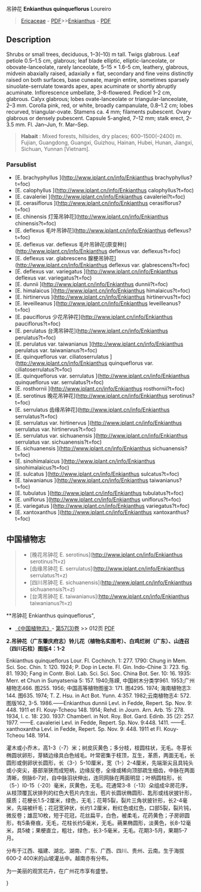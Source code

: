吊钟花 **Enkianthus quinqueflorus** Loureiro

> [Ericaceae](http://www.iplant.cn/info/Ericaceae?t=foc) - [PDF](http://www.iplant.cn/foc/pdf/Ericaceae.pdf)>>[Enkianthus](http://www.iplant.cn/info/Enkianthus?t=foc) - [PDF](http://www.iplant.cn/foc/pdf/Enkianthus.pdf)

## Description

Shrubs or small trees, deciduous, 1–3(–10) m tall. Twigs glabrous. Leaf petiole 0.5–1.5 cm, glabrous; leaf blade elliptic, elliptic-lanceolate, or obovate-lanceolate, rarely lanceolate, 5–15 × 1.6–5 cm, leathery, glabrous, midvein abaxially raised, adaxially ± flat, secondary and fine veins distinctly raised on both surfaces, base cuneate, margin entire, sometimes sparsely sinuolate-serrulate towards apex, apex acuminate or shortly abruptly acuminate. Inflorescence umbellate, 3–8-flowered. Pedicel 1–2 cm, glabrous. Calyx glabrous; lobes ovate-lanceolate or triangular-lanceolate, 2–3 mm. Corolla pink, red, or white, broadly campanulate, 0.8–1.2 cm; lobes recurved, triangular-ovate. Stamens ca. 4 mm; filaments pubescent. Ovary glabrous or densely pubescent. Capsule 5-angled, 7–12 mm; stalk erect, 2–3.5 mm. Fl. Jan–Jun, fr. Mar–Sep.


> **Habait** : 
> Mixed forests, hillsides, dry places; 600–1500(–2400) m. Fujian, Guangdong, Guangxi, Guizhou, Hainan, Hubei, Hunan, Jiangxi, Sichuan, Yunnan [Vietnam].

### Parsublist

* [E.  brachyphyllus  ](http://www.iplant.cn/info/Enkianthus brachyphyllus?t=foc)
* [E.  calophyllus  ](http://www.iplant.cn/info/Enkianthus calophyllus?t=foc)
* [E.  cavaleriei  ](http://www.iplant.cn/info/Enkianthus cavaleriei?t=foc)
* [E.  cerasiflorus  ](http://www.iplant.cn/info/Enkianthus cerasiflorus?t=foc)
* [E.  chinensis  灯笼吊钟花](http://www.iplant.cn/info/Enkianthus chinensis?t=foc)
* [E.  deflexus  毛叶吊钟花](http://www.iplant.cn/info/Enkianthus deflexus?t=foc)
* [E.  deflexus var. deflexus  毛叶吊钟花(原变种)](http://www.iplant.cn/info/Enkianthus deflexus var. deflexus?t=foc)
* [E.  deflexus var. glabrescens  腺梗吊钟花](http://www.iplant.cn/info/Enkianthus deflexus var. glabrescens?t=foc)
* [E.  deflexus var. variegatus  ](http://www.iplant.cn/info/Enkianthus deflexus var. variegatus?t=foc)
* [E.  dunnii  ](http://www.iplant.cn/info/Enkianthus dunnii?t=foc)
* [E.  himalaicus  ](http://www.iplant.cn/info/Enkianthus himalaicus?t=foc)
* [E.  hirtinervus  ](http://www.iplant.cn/info/Enkianthus hirtinervus?t=foc)
* [E.  leveilleanus  ](http://www.iplant.cn/info/Enkianthus leveilleanus?t=foc)
* [E.  pauciflorus  少花吊钟花](http://www.iplant.cn/info/Enkianthus pauciflorus?t=foc)
* [E.  perulatus  台湾吊钟花](http://www.iplant.cn/info/Enkianthus perulatus?t=foc)
* [E.  perulatus var. taiwanianus  ](http://www.iplant.cn/info/Enkianthus perulatus var. taiwanianus?t=foc)
* [E.  quinqueflorus var. ciliatoserrulatus  ](http://www.iplant.cn/info/Enkianthus quinqueflorus var. ciliatoserrulatus?t=foc)
* [E.  quinqueflorus var. serrulatus  ](http://www.iplant.cn/info/Enkianthus quinqueflorus var. serrulatus?t=foc)
* [E.  rosthornii  ](http://www.iplant.cn/info/Enkianthus rosthornii?t=foc)
* [E.  serotinus  晚花吊钟花](http://www.iplant.cn/info/Enkianthus serotinus?t=foc)
* [E.  serrulatus  齿缘吊钟花](http://www.iplant.cn/info/Enkianthus serrulatus?t=foc)
* [E.  serrulatus var. hirtinervus  ](http://www.iplant.cn/info/Enkianthus serrulatus var. hirtinervus?t=foc)
* [E.  serrulatus var. sichuanensis  ](http://www.iplant.cn/info/Enkianthus serrulatus var. sichuanensis?t=foc)
* [E.  sichuanensis  ](http://www.iplant.cn/info/Enkianthus sichuanensis?t=foc)
* [E.  sinohimalaicus  ](http://www.iplant.cn/info/Enkianthus sinohimalaicus?t=foc)
* [E.  sulcatus  ](http://www.iplant.cn/info/Enkianthus sulcatus?t=foc)
* [E.  taiwanianus  ](http://www.iplant.cn/info/Enkianthus taiwanianus?t=foc)
* [E.  tubulatus  ](http://www.iplant.cn/info/Enkianthus tubulatus?t=foc)
* [E.  uniflorus  ](http://www.iplant.cn/info/Enkianthus uniflorus?t=foc)
* [E.  variegatus  ](http://www.iplant.cn/info/Enkianthus variegatus?t=foc)
* [E.  xantoxanthus  ](http://www.iplant.cn/info/Enkianthus xantoxanthus?t=foc)


## 中国植物志

> * [晚花吊钟花  E.  serotinus](http://www.iplant.cn/info/Enkianthus serotinus?t=z)
> * [齿缘吊钟花  E.  serrulatus](http://www.iplant.cn/info/Enkianthus serrulatus?t=z)
> * [四川吊钟花  E.  sichuanensis](http://www.iplant.cn/info/Enkianthus sichuanensis?t=z)
> * [台湾吊钟花  E.  taiwanianus](http://www.iplant.cn/info/Enkianthus taiwanianus?t=z)


**吊钟花 Enkianthus quinqueflorus",

* [《中国植物志》](http://www.iplant.cn/frps)- [第57(3)卷](http://www.iplant.cn/frps/vol/57(3)) >> 012页 [PDF](http://www.iplant.cn/frps/pdf/57(3)/012a.pdf)


**2.吊钟花（广东肇庆府志）铃儿花（植物名实图考）、白鸡烂树（广东）、山连召（四川石柱）图版4：1-2**

Enkianthus quinqueflorus Lour. Fl. Cochinch. 1: 277. 1790: Chung in Mem. Sci. Soc. Chin. 1: 120. 1924; P. Dop in Lecte. Fl. Gin. Indo-Chine 3: 723. fig. 81. 1930; Fang in Contr. Biol. Lab. Sci. Sci. Soc. China Bot. Ser. 10: 16. 1935: Merr. et Chun in Sunyatsenia 5: 157. 1940;陈嵘, 中国树木分类学961. 1953;广州植物志466. 图255. 1956; 中国高等植物图鉴3: 171. 图4295. 1974; 海南植物志3: 144. 图635. 1974; T. Z. Hsu. in Act Bot. Yunn. 4:357. 1982;云南植物志4: 572. 图版162, 3-5. 1986.——Enkianthus dunnii Levl. in Fedde, Repert. Sp. Nov. 9: 448. 1911 et Fl. Kouy-Tcheou 148. 1914; Rehd. in Journ. Arn. Arb. 15: 278. 1934, l. c. 18: 230. 1937: Chamberl. in Not. Roy. Bot. Gard. Edinb. 35 (2): 257. 1977. ——E. cavaleriei Levl. in Fedde, Repert. Sp. Nov. 9:448. 1411. ——E. xanthoxantha Levl. in Fedde, Repert. Sp. Nov. 9: 448. 1911 et Fl. Kouy-Tcheou 148. 1914.

灌木或小乔木，高1-3（-7）米；树皮灰黄色；多分枝，枝圆柱状，无毛。冬芽长椭圆状卵形，芽鳞边缘具白色绒毛。叶常密集于枝顶，互生，革质，两面无毛，长圆形或倒卵状长圆形，长（3-）5-10厘米，宽（1-）2-4厘米，先端渐尖且具钝头或小突尖，基部渐狭而成短柄，边缘反卷，全缘或稀向顶部疏生细齿，中脉在两面清晰，侧脉6-7对，自中脉羽状伸出，连同网脉在两面明显；叶柄圆柱形，长（5-）l0-15（-20）毫米，灰黄色，无毛。花通常3-8（-13）朵组成伞房花序，从枝顶覆瓦状排列的红色大苞片内生出，苞片长圆状椭圆形、匙形或线状披针形，膜质；花梗长1.5-2厘米，绿色，无毛；花萼5裂，裂片三角状披针形，长2-4毫米，先端被纤毛；花冠宽钟状，长约1.2厘米，粉红色或红色，口部5裂，裂片钝，微反卷；雄蕊10枚，短于花冠，花丝扁平，白色，被柔毛，花药黄色；子房卵圆形，有5条脊痕，无毛，花柱长约5毫米，无毛。蒴果椭圆形，淡黄色，长8-12毫米，具5棱；果梗直立，粗壮，绿色，长3-5毫米，无毛。花期3-5月，果期5-7月。

分布于江西、福建、湖北、湖南、广东、广西、四川、贵州、云南。生于海拔600-2 400米的山坡灌丛中。越南亦有分布。

为一美丽的观赏花卉，在广州花市享有盛誉。

}